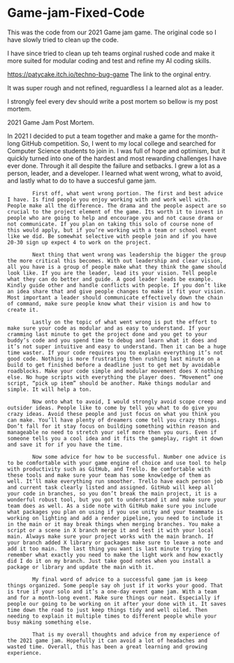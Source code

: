 # Game-jam-Fixed-Code
This was the code from our 2021 Game jam game. The  original code so I have slowly tried to clean up the code.

I have since tried to clean up teh teams orginal rushed code and make it more suited for modular coding and test and refine my AI coding skills.

https://patycake.itch.io/techno-bug-game The link to the orginal entry. 

It was super rough and not refined, reguardless I a learned alot as a leader.

I strongly feel every dev should write a post mortem so bellow is my post mortem.

2021 Game Jam Post Mortem.

In 2021 I decided to put a team together and make a game for the month-long GitHub competition. So, I went to my local college and searched for Computer Science students to join in. I was full of hope and optimism, but it quickly turned into one of the hardest and most rewarding challenges I have ever done. Through it all despite the failure and setbacks. I grew a lot as a person, leader, and a developer. I learned what went wrong, what to avoid, and lastly what to do to have a succesful game jam. 

            First off, what went wrong portion. The first and best advice I have. Is find people you enjoy working with and work well with. People make all the difference. The drama and the people aspect are so crucial to the project element of the game. Its worth it to invest in people who are going to help and encourage you and not cause drama or not communicate. If you plan on taking this solo of course none of this would apply, but if you’re working with a team or school event like we did. Be somewhat selective with people join and if you have 20-30 sign up expect 4 to work on the project.

            Next thing that went wrong was leadership the bigger the group the more critical this becomes. With out leadership and clear vision, all you have is a group of people make what they think the game should look like. If you are the leader, lead its your vision. Tell people what they can do better and guide. A good leader leads be example. Kindly guide other and handle conflicts with people. If you don’t like an idea share that and give people changes to make it fit your vision.  Most important a leader should communicate effectively down the chain of command, make sure people know what their vision is and how to create it.

            Lastly on the topic of what went wrong is put the effort to make sure your code as modular and as easy to understand. If your cramming last minute to get the project done and you get to your buddy’s code and you spend time to debug and learn what it does and it’s not super intuitive and easy to understand. Then it can be a huge time waster. If your code requires you to explain everything it’s not good code. Nothing is more frustrating then rushing last minute on a build to get finished before a deadline just to get met by avoidable roadblocks. Make your code simple and modular movement does X nothing else. No huge scripts with everything the player does. “Movement” one script, “pick up item” should be another. Make things modular and simple. It will help a ton.

            Now onto what to avoid, I would strongly avoid scope creep and outsider ideas. People like to come by tell you what to do give you crazy ideas. Avoid these people and just focus on what you think you can make. You’ll have plenty of dreamers come tell you crazy things. Don’t fall for it stay focus on building something within reason and manageable no need to stretch your self more then you ours. Even if someone tells you a cool idea and it fits the gameplay, right it down and save it for if you have the time.

            Now some advice for how to be successful. Number one advice is to be comfortable with your game engine of choice and use tool to help with productivity such as GitHub, and Trello. Be comfortable with these tools and make sure your team has some knowledge of them as well. It’ll make everything run smoother. Trello have each person job and current task clearly listed and assigned. GitHub will keep all your code in branches, so you don’t break the main project, it is a wonderful robust tool, but you got to understand it and make sure your team does as well. As a side note with GitHub make sure you include what packages you plan on using if you use unity and your teammate is working on lighting and add a render pipeline, you need to include it in the main or it may break things when merging branches. You make a script or a scene in X branch merge it and test it with your local main. Always make sure your project works with the main branch. If your branch added X library or packages make sure to leave a note and add it too main. The last thing you want is last minute trying to remember what exactly you need to make the light work and how exactly did I do it on my branch. Just take good notes when you install a package or library and update the main with it.

            My final word of advice to a successful game jam is keep things organized. Some people say oh just if it works your good. That is true if your solo and it’s a one-day event game jam. With a team and for a month-long event. Make sure things our neat. Especially if people our going to be working on it after your done with it. It saves time down the road to just keep things tidy and well oiled. Then needing to explain it multiple times to different people while your busy making something else.

            That is my overall thoughts and advice from my experience of the 2021 game jam. Hopefully it can avoid a lot of headaches and wasted time. Overall, this has been a great learning and growing experience.

